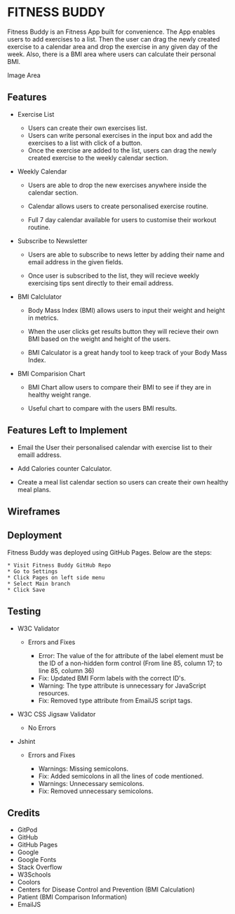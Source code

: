 # FITNESS BUDDY

Fitness Buddy is an Fitness App built for convenience. The App enables users to add exercises to a list. Then the user can drag the newly created exercise to a calendar area and drop the exercise in any given day of the week. Also, there is a BMI area where users can calculate their personal BMI. 

Image Area

## Features

* Exercise List

    * Users can create their own exercises list.
    * Users can write personal exercises in the input box and add the exercises to a list with click of a button.
    * Once the exercise are added to the list, users can drag the newly created exercise to the weekly calendar section.

* Weekly Calendar

    * Users are able to drop the new exercises anywhere inside the calendar section.

    * Calendar allows users to create personalised exercise routine.

    * Full 7 day calendar available for users to customise their workout routine. 

* Subscribe to Newsletter

    * Users are able to subscribe to news letter by adding their name and email address in the given fields.

    * Once user is subscribed to the list, they will recieve weekly exercising tips sent directly to their email address.

* BMI Calclulator

    * Body Mass Index (BMI) allows users to input their weight and height in metrics.

    * When the user clicks get results button they will recieve their own BMI based on the weight and height of the users.

    * BMI Calculator is a great handy tool to keep track of your Body Mass Index.

* BMI Comparision Chart

    * BMI Chart allow users to compare their BMI to see if they are in healthy weight range. 

    * Useful chart to compare with the users BMI results. 

## Features Left to Implement

* Email the User their personalised calendar with exercise list to their emaill address.

* Add Calories counter Calculator.

* Create a meal list calendar section so users can create their own healthy meal plans.

## Wireframes

## Deployment

Fitness Buddy was deployed using GitHub Pages. Below are the steps:

    * Visit Fitness Buddy GitHub Repo
    * Go to Settings
    * Click Pages on left side menu
    * Select Main branch
    * Click Save

## Testing

* W3C Validator

    * Errors and Fixes
        
        * Error: The value of the for attribute of the label element must be the ID of a non-hidden form control (From line 85, column 17; to line 85, column 36)
        * Fix: Updated BMI Form labels with the correct ID's.
        * Warning: The type attribute is unnecessary for JavaScript resources.
        * Fix: Removed type attribute from EmailJS script tags.

* W3C CSS Jigsaw Validator

    * No Errors

* Jshint 

    * Errors and Fixes

        * Warnings: Missing semicolons.
        * Fix: Added semicolons in all the lines of code mentioned.
        * Warnings: Unnecessary semicolons.
        * Fix: Removed unnecessary semicolons.

## Credits

* GitPod
* GitHub
* GitHub Pages
* Google
* Google Fonts
* Stack Overflow
* W3Schools
* Coolors
* Centers for Disease Control and Prevention (BMI Calculation)
* Patient (BMI Comparison Information)
* EmailJS


